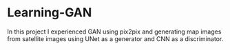 # Learning-GAN

In this project I experienced GAN using pix2pix and generating map images from satellite images using UNet as a generator and CNN as a discriminator.
